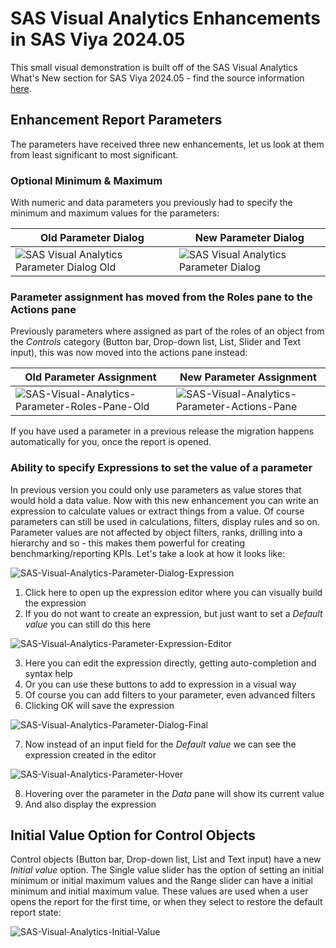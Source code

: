# SAS Visual Analytics Enhancements in SAS Viya 2024.05

This small visual demonstration is built off of the SAS Visual Analytics What's New section for SAS Viya 2024.05 - find the source information [here](https://go.documentation.sas.com/doc/en/vacdc/v_026/vawn/p0er3ews3zq3oan1p19txuy3umhl.htm).

## Enhancement Report Parameters

The parameters have received three new enhancements, let us look at them from least significant to most significant.

### **Optional Minimum & Maximum**

With numeric and data parameters you previously had to specify the minimum and maximum values for the parameters:

| Old Parameter Dialog                                         | New Parameter Dialog                                         |
| ------------------------------------------------------------ | ------------------------------------------------------------ |
| ![SAS Visual Analytics Parameter Dialog Old](./SAS-Visual-Analytics-Parameter-Dialog-Old.png) | ![SAS Visual Analytics Parameter Dialog](./SAS-Visual-Analytics-Parameter-Dialog.png) |

### **Parameter assignment has moved from the Roles pane to the Actions pane**

Previously parameters where assigned as part of the roles of an object from the *Controls* category (Button bar, Drop-down list, List, Slider and Text input), this was now moved into the actions pane instead:

| Old Parameter Assignment                                     | New Parameter Assignment                                     |
| ------------------------------------------------------------ | ------------------------------------------------------------ |
| ![SAS-Visual-Analytics-Parameter-Roles-Pane-Old](./SAS-Visual-Analytics-Parameter-Roles-Pane-Old.png) | ![SAS-Visual-Analytics-Parameter-Actions-Pane](./SAS-Visual-Analytics-Parameter-Actions-Pane.png) |

If you have used a parameter in a previous release the migration happens automatically for you, once the report is opened.

### **Ability to specify Expressions to set the value of a parameter**

In previous version you could only use parameters as value stores that would hold a data value. Now with this new enhancement you can write an expression to calculate values or extract things from a value. Of course parameters can still be used in calculations, filters, display rules and so on. Parameter values are not affected by object filters, ranks, drilling into a hierarchy and so - this makes them powerful for creating benchmarking/reporting KPIs. Let's take a look at how it looks like:

![SAS-Visual-Analytics-Parameter-Dialog-Expression](./SAS-Visual-Analytics-Parameter-Dialog-Expression.png)

1.   Click here to open up the expression editor where you can visually build the expression
2.   If you do not want to create an expression, but just want to set a *Default value* you can still do this here

![SAS-Visual-Analytics-Parameter-Expression-Editor](./SAS-Visual-Analytics-Parameter-Expression-Editor.png)

3.   Here you can edit the expression directly, getting auto-completion and syntax help
4.   Or you can use these buttons to add to expression in a visual way
5.   Of course you can add filters to your parameter, even advanced filters
6.   Clicking OK will save the expression

![SAS-Visual-Analytics-Parameter-Dialog-Final](./SAS-Visual-Analytics-Parameter-Dialog-Final.png)

7.   Now instead of an input field for the *Default value* we can see the expression created in the editor

![SAS-Visual-Analytics-Parameter-Hover](./SAS-Visual-Analytics-Parameter-Hover.png)

8.   Hovering over the parameter in the *Data* pane will show its current value
9.   And also display the expression

## Initial Value Option for Control Objects

Control objects (Button bar, Drop-down list, List and Text input) have a new *Initial value* option. The Single value slider has the option of setting an initial minimum or initial maximum values and the Range slider can have a initial minimum and initial maximum value. These values are used when a user opens the report for the first time, or when they select to restore the default report state:

![SAS-Visual-Analytics-Initial-Value](./SAS-Visual-Analytics-Initial-Value.png)